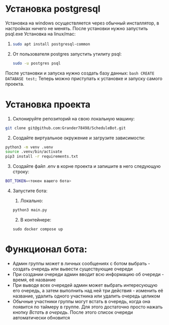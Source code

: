 # Установка postgresql

Установка на windows осуществляется через обычный инсталлятор, в настройках ничего не менять. После установки нужно запустить psql.exe
Установка на linux/mac:

1. ```bash
   sudo apt install postgresql-common
   ```

2. От пользователя postgres запустить утилиту psql:
   ```bash
   sudo -u postgres psql
   ```
После установки и запуска нужно создать базу данных: ```bash CREATE DATABASE test;```
Теперь можно приступать к установке и запуску самого проекта.

# Установка проекта

1. Склонируйте репозиторий на свою локальную машину:
```bash
git clone git@github.com:Grander78498/ScheduleBot.git
```

2. Создайте виртуальное окружение и загрузите зависимости:
```bash
python3 -m venv .venv
source .venv/bin/activate
pip3 install -r requirements.txt
```

3. Создайте файл .env в корне проекта и запишите в него следующую строку:
```bash
BOT_TOKEN=<токен вашего бота>
```

4. Запустите бота:

   1. Локально:

    ```bash
    python3 main.py
    ```

   2. В контейнере:

    ```bas
    sudo docker compose up
    ```

# Функционал бота:
- Админ группы может в личных сообщениях с ботом выбрать - создать очередь или вывести существующие очереди
- При создании очереди админ вводит всю информацию об очереди - время, её название
- При выводе всех очередей админ может выбрать интересующую его очередь, а затем выполнить над ней три действия - изменить её название, удалить одного участника или удалить очередь целиком
- Обычные участники группы могут встать в очередь, когда она появится по таймеру в группе. Для этого достаточно просто нажать кнопку *Встать в очередь*. После этого список очереди автоматически обновится
